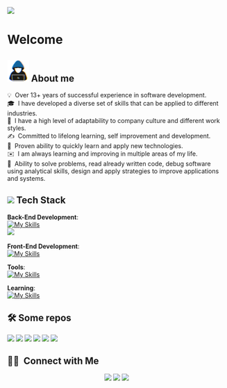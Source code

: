 ![](https://dessinstudio.com/portfolio-imgs/profile_img.png)     
# Welcome
## <picture><img src = "https://github.com/0xAbdulKhalid/0xAbdulKhalid/raw/main/assets/mdImages/about_me.gif" width = 50px></picture> **About me**

💡 &nbsp;Over 13+ years of successful experience in software development.\
🎓 &nbsp;I have developed a diverse set of skills that can be applied to different industries.\
🌱 &nbsp;I have a high level of adaptability to company culture and different work styles.\
✍️ &nbsp;Committed to lifelong learning, self improvement and development.\
💬 &nbsp;Proven ability to quickly learn and apply new technologies.\
✉️ &nbsp;I am always learning and improving in multiple areas of my life.\
📄 &nbsp;Ability to solve problems, read already written code, debug software using analytical skills, design and apply strategies to improve applications and systems.

## <img src="https://media2.giphy.com/media/QssGEmpkyEOhBCb7e1/giphy.gif?cid=ecf05e47a0n3gi1bfqntqmob8g9aid1oyj2wr3ds3mg700bl&rid=giphy.gif" width ="25"><b> Tech Stack</b>

**Back-End Development**:      
[![My Skills](https://skillicons.dev/icons?i=nodejs,mongo,mysql)](https://skillicons.dev)    
![](https://dessinstudio.com/assets/images/logos/adobe_campaign_02.png)    


**Front-End Development**:      
[![My Skills](https://skillicons.dev/icons?i=html,css,js,ts,angular,react,bootstrap,sass,pug)](https://skillicons.dev)    

**Tools**:      
[![My Skills](https://skillicons.dev/icons?i=git,github,vscode,npm,wordpress,postman,powershell,heroku,ai,ps)](https://skillicons.dev)    

**Learning**:       
  [![My Skills](https://skillicons.dev/icons?i=linux)](https://skillicons.dev)      
  
## 🛠 Some repos          
[<img src="https://dessinstudio.com/portfolio-imgs/github/06.png">](https://github.com/dantegituser/heroes-app-angular)
[<img src="https://dessinstudio.com/portfolio-imgs/github/04.png">](https://github.com/dantegituser/sockets-chat)
[<img src="https://dessinstudio.com/portfolio-imgs/github/02.png">](https://github.com/dantegituser/bank-ticket-app)
[<img src="https://dessinstudio.com/portfolio-imgs/github/01.png">](https://github.com/dantegituser/console-task-manager)
[<img src="https://dessinstudio.com/portfolio-imgs/github/05.png">](https://github.com/dantegituser/admin-pro-app)
[<img src="https://dessinstudio.com/portfolio-imgs/github/06.png">](https://github.com/dantegituser/movie-fan-app)

## 🤝🏻 &nbsp;Connect with Me

<p align="center">
<a href="https://dessinstudio.com"><img src="https://img.shields.io/badge/-portfolio-3423A6?style=flat&logo=Google-Chrome&logoColor=white"/></a>
<a href="https://www.linkedin.com/in/dante-martinez/"><img src="https://img.shields.io/badge/-Dante%20Martinez-0077B5?style=flat&logo=Linkedin&logoColor=white"/></a>
<a href="mailto:dedisainer@gmail.com"><img src="https://img.shields.io/badge/-dedisainer@gmail.com-D14836?style=flat&logo=Gmail&logoColor=white"/></a>



